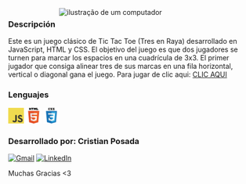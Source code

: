 <img src="https://raw.githubusercontent.com/MicaelliMedeiros/micaellimedeiros/master/image/computer-illustration.png" alt="ilustração de um computador" min-width="400px" max-width="400px" width="400px" align="right">

<p align="left">
  <h3>Descripción</h3>
  Este es un juego clásico de Tic Tac Toe (Tres en Raya) desarrollado en JavaScript, HTML y CSS. El objetivo del juego es que dos jugadores se turnen para marcar los espacios en una cuadrícula de 3x3. El primer jugador que consiga alinear tres de sus marcas en una fila horizontal, vertical o diagonal gana el juego.
  Para jugar de clic aqui: <a href="https://cricapoga.github.io/TIC-TAC-TOE/">CLIC AQUI</a>
</p>
<p align="left">
  <h3>Lenguajes</h3>
  <code><img height="32" src="https://raw.githubusercontent.com/github/explore/80688e429a7d4ef2fca1e82350fe8e3517d3494d/topics/javascript/javascript.png" alt="Javascript"/></code>
  <code><img height="32" src="https://raw.githubusercontent.com/github/explore/80688e429a7d4ef2fca1e82350fe8e3517d3494d/topics/html/html.png" alt="HTML5"/></code>
  <code><img height="32" src="https://raw.githubusercontent.com/github/explore/80688e429a7d4ef2fca1e82350fe8e3517d3494d/topics/css/css.png" alt="CSS"/></code>
</p>

<p align="left">
  <h3>Desarrollado por: Cristian Posada</h3>
  <p align="left">
  <a href="mailto:camilochoposada2@gmail.com?subject=Consulta&body=Hola,%20quisiera%20saber%20más%20sobre..." title="Gmail">
  <img src="https://img.shields.io/badge/-Gmail-FF0000?style=flat-square&labelColor=FF0000&logo=gmail&logoColor=white&link=LINK-DO-SEU-GMAIL" alt="Gmail"/></a>
  <a href="www.linkedin.com/in/cricapoga" title="LinkedIn">
  <img src="https://img.shields.io/badge/-Linkedin-0e76a8?style=flat-square&logo=Linkedin&logoColor=white&link=LINK-DO-SEU-LINKEDIN" alt="LinkedIn"/></a>
</p>
</p>

<p align="left">
  Muchas Gracias <3
</p>
